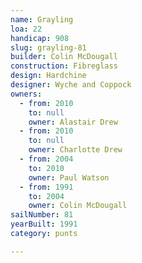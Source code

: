 ```yaml
---
name: Grayling
loa: 22
handicap: 908
slug: grayling-81
builder: Colin McDougall
construction: Fibreglass
design: Hardchine
designer: Wyche and Coppock
owners:
  - from: 2010
    to: null
    owner: Alastair Drew
  - from: 2010
    to: null
    owner: Charlotte Drew
  - from: 2004
    to: 2010
    owner: Paul Watson
  - from: 1991
    to: 2004
    owner: Colin McDougall
sailNumber: 81
yearBuilt: 1991
category: punts

---
```

